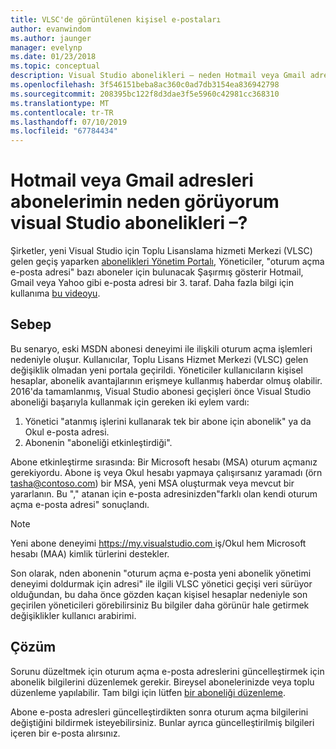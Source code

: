 ```yaml
---
title: VLSC'de görüntülenen kişisel e-postaları
author: evanwindom
ms.author: jaunger
manager: evelynp
ms.date: 01/23/2018
ms.topic: conceptual
description: Visual Studio abonelikleri – neden Hotmail veya Gmail adresleri Abonelerimin görüyorum?
ms.openlocfilehash: 3f546151beba8ac360c0ad7db3154ea836942798
ms.sourcegitcommit: 208395bc122f8d3dae3f5e5960c42981cc368310
ms.translationtype: MT
ms.contentlocale: tr-TR
ms.lasthandoff: 07/10/2019
ms.locfileid: "67784434"
---
```

# <a name="visual-studio-subscriptions--why-am-i-seeing-hotmail-or-gmail-addresses-for-my-subscribers"></a>Hotmail veya Gmail adresleri abonelerimin neden görüyorum visual Studio abonelikleri –?

Şirketler, yeni Visual Studio için Toplu Lisanslama hizmeti Merkezi (VLSC) gelen geçiş yaparken [abonelikleri Yönetim Portalı](https://manage.visualstudio.com), Yöneticiler, "oturum açma e-posta adresi" bazı aboneler için bulunacak Şaşırmış gösterir Hotmail, Gmail veya Yahoo gibi e-posta adresi bir 3. taraf.  Daha fazla bilgi için kullanıma [bu videoyu](https://www.youtube.com/watch?v=1op-i1zEMfY&t=0s&list=PLReL099Y5nRfDyvvwzNDBaZe7qTxmuM2T&index=6).

## <a name="cause"></a>Sebep

Bu senaryo, eski MSDN abonesi deneyimi ile ilişkili oturum açma işlemleri nedeniyle oluşur. Kullanıcılar, Toplu Lisans Hizmet Merkezi (VLSC) gelen değişiklik olmadan yeni portala geçirildi. Yöneticiler kullanıcıların kişisel hesaplar, abonelik avantajlarının erişmeye kullanmış haberdar olmuş olabilir. 2016'da tamamlanmış, Visual Studio abonesi geçişleri önce Visual Studio aboneliği başarıyla kullanmak için gereken iki eylem vardı:
1. Yönetici "atanmış işlerini kullanarak tek bir abone için abonelik" ya da Okul e-posta adresi.
2. Abonenin "aboneliği etkinleştirdiği".

Abone etkinleştirme sırasında: Bir Microsoft hesabı (MSA) oturum açmanız gerekiyordu. Abone iş veya Okul hesabı yapmaya çalışırsanız yaramadı (örn tasha@contoso.com) bir MSA, yeni MSA oluşturmak veya mevcut bir yararlanın. Bu "," atanan için e-posta adresinizden"farklı olan kendi oturum açma e-posta adresi" sonuçlandı.

> [!NOTE]
> Yeni abone deneyimi [ https://my.visualstudio.com ](https://my.visualstudio.com?wt.mc_id=o~msft~docs) iş/Okul hem Microsoft hesabı (MAA) kimlik türlerini destekler.

Son olarak, nden abonenin "oturum açma e-posta yeni abonelik yönetimi deneyimi doldurmak için adresi" ile ilgili VLSC yönetici geçişi veri sürüyor olduğundan, bu daha önce gözden kaçan kişisel hesaplar nedeniyle son geçirilen yöneticileri görebilirsiniz Bu bilgiler daha görünür hale getirmek değişiklikler kullanıcı arabirimi.

## <a name="solution"></a>Çözüm

Sorunu düzeltmek için oturum açma e-posta adreslerini güncelleştirmek için abonelik bilgilerini düzenlemek gerekir.  Bireysel abonelerinizde veya toplu düzenleme yapılabilir. Tam bilgi için lütfen [bir aboneliği düzenleme](edit-license.md).

Abone e-posta adresleri güncelleştirdikten sonra oturum açma bilgilerini değiştiğini bildirmek isteyebilirsiniz.  Bunlar ayrıca güncelleştirilmiş bilgileri içeren bir e-posta alırsınız.